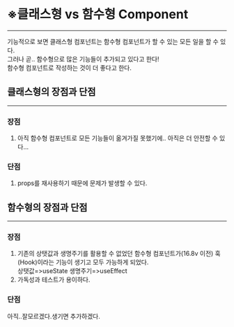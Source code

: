 # ※클래스형 vs 함수형 Component
- - -

기능적으로 보면 클래스형 컴포넌트는 함수형 컴포넌트가 할 수 있는 모든 일을 할 수 있다.   
그러나 곧.. 함수형으로 많은 기능들이 추가되고 있다고 한다!    
함수형 컴포넌트로 작성하는 것이 더 좋다고 한다.


## 클래스형의 장점과 단점    
- - -
### 장점 
1.  아직 함수형 컴포넌트로 모든 기능들이 옮겨가질 못했기에.. 아직은 더 안전할 수 있다...   
 
 
### 단점   
1.  props를 재사용하기 때문에 문제가 발생할 수 있다.




## 함수형의 장점과 단점   
- - -
### 장점   
1.  기존의 상탯값과 생명주기를 활용할 수 없었던 함수형 컴포넌트가(16.8v 이전) 훅(Hook)이라는 기능이 생기고 모두 가능하게 되었다.       
        상탯값=>useState         생명주기=>useEffect           
2.  가독성과 테스트가 용이하다.   

### 단점   
아직..잘모르겠다.생기면 추가하겠다. 
